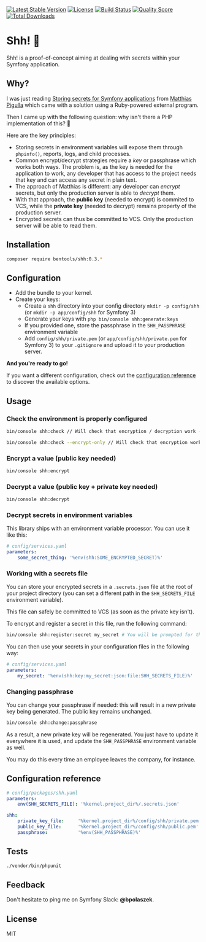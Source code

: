 [![Latest Stable Version](https://poser.pugx.org/bentools/shh/v/stable)](https://packagist.org/packages/bentools/shh)
[![License](https://poser.pugx.org/bentools/shh/license)](https://packagist.org/packages/bentools/shh)
[![Build Status](https://img.shields.io/travis/bpolaszek/shh/master.svg?style=flat-square)](https://travis-ci.org/bpolaszek/shh)
[![Quality Score](https://img.shields.io/scrutinizer/g/bpolaszek/shh.svg?style=flat-square)](https://scrutinizer-ci.com/g/bpolaszek/shh)
[![Total Downloads](https://poser.pugx.org/bentools/shh/downloads)](https://packagist.org/packages/bentools/shh)

# Shh! 🤫

Shh! is a proof-of-concept aiming at dealing with secrets within your Symfony application.

## Why?

I was just reading [Storing secrets for Symfony applications](https://www.webfactory.de/blog/storing-secrets-for-symfony-applications) from [Matthias Pigulla](https://github.com/mpdude) which came with a solution using a Ruby-powered external program.

Then I came up with the following question: why isn't there a PHP implementation of this? 🤔

Here are the key principles:

* Storing secrets in environment variables will expose them through `phpinfo()`, reports, logs, and child processes.
* Common encrypt/decrypt strategies require a _key_ or passphrase which works both ways. The problem is, as the key is needed for the application to work, any developer that has access to the project needs that key and can access any secret in plain text.
* The approach of Matthias is different: any developer can _encrypt_ secrets, but only the production server is able to _decrypt_ them.
* With that approach, the **public key** (needed to encrypt) is commited to VCS, while the **private key** (needed to decrypt) remains property of the production server.
* Encrypted secrets can thus be committed to VCS. Only the production server will be able to read them.

## Installation

```bash
composer require bentools/shh:0.3.*
```

## Configuration

* Add the bundle to your kernel. 
* Create your keys:
    * Create a `shh` directory into your config directory `mkdir -p config/shh` (or `mkdir -p app/config/shh` for Symfony 3)
    * Generate your keys with `php bin/console shh:generate:keys`
    * If you provided one, store the passphrase in the `SHH_PASSPHRASE` environment variable
    * Add `config/shh/private.pem` (or `app/config/shh/private.pem` for Symfony 3) to your `.gitignore` and upload it to your production server.

**And you're ready to go!** 

If you want a different configuration, check out the [configuration reference](#configuration-reference) to discover the available options.

## Usage

### Check the environment is properly configured

```bash
bin/console shh:check // Will check that encryption / decryption work - both private and public keys are needed.
```

```bash
bin/console shh:check --encrypt-only // Will check that encryption works - only public key is needed?
```

### Encrypt a value (public key needed)

```bash
bin/console shh:encrypt
```

### Decrypt a value (public key + private key needed)

```bash
bin/console shh:decrypt
```

### Decrypt secrets in environment variables

This library ships with an environment variable processor. You can use it like this:

```yaml
# config/services.yaml
parameters:
    some_secret_thing: '%env(shh:SOME_ENCRYPTED_SECRET)%'

```

### Working with a secrets file

You can store your encrypted secrets in a `.secrets.json` file at the root of your project directory (you can set a different path in the `SHH_SECRETS_FILE` environment variable).

This file can safely be committed to VCS (as soon as the private key isn't).

To encrypt and register a secret in this file, run the following command:

```bash
bin/console shh:register:secret my_secret # You will be prompted for the value of "my_secret"
```

You can then use your secrets in your configuration files in the following way:

```yaml
# config/services.yaml
parameters:
    my_secret: '%env(shh:key:my_secret:json:file:SHH_SECRETS_FILE)%'

```

### Changing passphrase

You can change your passphrase if needed: this will result in a new private key being generated. The public key remains unchanged. 

```bash
bin/console shh:change:passphrase
```

As a result, a new private key will be regenerated. You just have to update it everywhere it is used,
and update the `SHH_PASSPHRASE` environment variable as well.

You may do this every time an employee leaves the company, for instance.

## Configuration reference

```yaml
# config/packages/shh.yaml
parameters:
    env(SHH_SECRETS_FILE): '%kernel.project_dir%/.secrets.json'

shh:
    private_key_file:     '%kernel.project_dir%/config/shh/private.pem'
    public_key_file:      '%kernel.project_dir%/config/shh/public.pem'
    passphrase:           '%env(SHH_PASSPHRASE)%'
```

## Tests

```bash
./vendor/bin/phpunit
```

## Feedback

Don't hesitate to ping me on Symfony Slack: **@bpolaszek**.

## License

MIT
